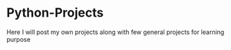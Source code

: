 # Python-Projects
Here I will post my own projects along with few general projects for learning purpose
